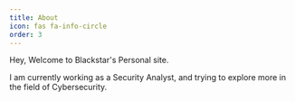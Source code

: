 ```yaml
---
title: About
icon: fas fa-info-circle
order: 3
---
```

Hey, Welcome to Blackstar's Personal site.

I am currently working as a Security Analyst, and trying to explore more in the field of Cybersecurity. 
